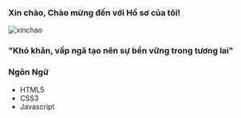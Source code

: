 ### Xin chào, Chào mừng đến với Hồ sơ của tôi! 
![xinchao](https://user-images.githubusercontent.com/90835621/146675973-20c426b6-8fb6-4d1d-a47c-6639746101ba.gif)

### "Khó khăn, vấp ngã tạo nên sự bền vững trong tương lai"

### Ngôn Ngữ
   - HTML5
   - CSS3
   - Javascript
	
